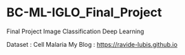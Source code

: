 # BC-ML-IGLO_Final_Project

Final Project Image Classification Deep Learning

Dataset : Cell Malaria
My Blog : https://ravide-lubis.github.io
